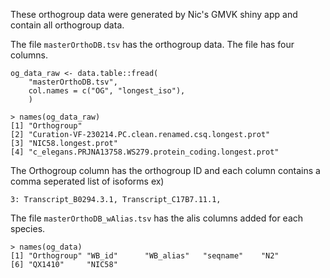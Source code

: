 These orthogroup data were generated by Nic's GMVK shiny app and contain all orthogroup data. 

The file `masterOrthoDB.tsv` has the orthogroup data. The file has four columns.

```
og_data_raw <- data.table::fread(
    "masterOrthoDB.tsv",
    col.names = c("OG", "longest_iso"),
    )
```
```
> names(og_data_raw)
[1] "Orthogroup"                                            
[2] "Curation-VF-230214.PC.clean.renamed.csq.longest.prot"  
[3] "NIC58.longest.prot"                                    
[4] "c_elegans.PRJNA13758.WS279.protein_coding.longest.prot"
```

The Orthogroup column has the orthogroup ID and each column contains a comma seperated list of isoforms ex) 

`3: Transcript_B0294.3.1, Transcript_C17B7.11.1,`

The file `masterOrthoDB_wAlias.tsv` has the alis columns added for each species.

```
> names(og_data)
[1] "Orthogroup" "WB_id"      "WB_alias"   "seqname"    "N2"        
[6] "QX1410"     "NIC58"    
```

